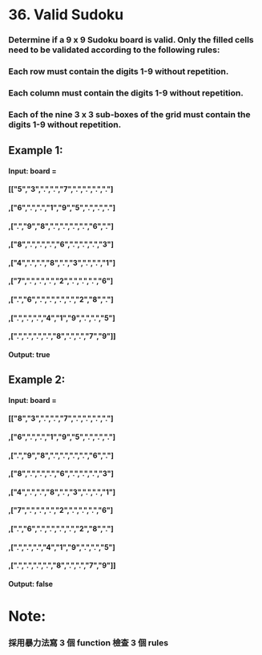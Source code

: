 # 36. Valid Sudoku
### Determine if a 9 x 9 Sudoku board is valid. Only the filled cells need to be validated according to the following rules: 
### Each row must contain the digits 1-9 without repetition. 
### Each column must contain the digits 1-9 without repetition. 
### Each of the nine 3 x 3 sub-boxes of the grid must contain the digits 1-9 without repetition. 

 

## Example 1:  

#### Input: board = 
#### [["5","3",".",".","7",".",".",".","."] 
#### ,["6",".",".","1","9","5",".",".","."] 
#### ,[".","9","8",".",".",".",".","6","."] 
#### ,["8",".",".",".","6",".",".",".","3"] 
#### ,["4",".",".","8",".","3",".",".","1"] 
#### ,["7",".",".",".","2",".",".",".","6"] 
#### ,[".","6",".",".",".",".","2","8","."] 
#### ,[".",".",".","4","1","9",".",".","5"] 
#### ,[".",".",".",".","8",".",".","7","9"]] 
#### Output: true
## Example 2:  

#### Input: board = 
#### [["8","3",".",".","7",".",".",".","."] 
#### ,["6",".",".","1","9","5",".",".","."] 
#### ,[".","9","8",".",".",".",".","6","."] 
#### ,["8",".",".",".","6",".",".",".","3"] 
#### ,["4",".",".","8",".","3",".",".","1"] 
#### ,["7",".",".",".","2",".",".",".","6"] 
#### ,[".","6",".",".",".",".","2","8","."] 
#### ,[".",".",".","4","1","9",".",".","5"] 
#### ,[".",".",".",".","8",".",".","7","9"]]  
#### Output: false  

# Note:
### 採用暴力法寫 3 個 function 檢查 3 個 rules